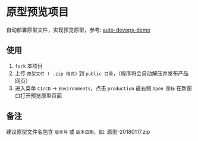# 原型预览项目
自动部署原型文件，实现预览原型，参考: [auto-devops-demo](https://github.com/lomocc/auto-devops-demo)
## 使用
1. `fork` 本项目
1. 上传 `原型文件 ( .zip 格式)` 到 `public 目录`，（程序将会自动解压并发布产品网页）
1. 进入菜单 `CI/CD` -> `Environments`，点击 `production` 最右侧 `Open 图标` 在新窗口打开预览原型页面

## 备注
建议原型文件名包含 `版本号` 或 `版本日期`，如: 原型-20180117.zip